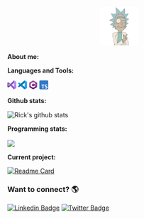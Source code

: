 <p align="center">
  <img width="17%" src="./assets/rick-header.png" />
</p>

**About me:**

**Languages and Tools:**  

<code><img height="20" src="./assets/vs2019.svg"></code>
<code><img height="20" src="./assets/vscode.svg"></code>
<code><img height="20" src="./assets/csharp.svg"></code>
<code><img height="20" src="./assets/ts2020.svg"></code>

**Github stats:**  

<img align="center" height="200px" src="https://github-readme-stats.vercel.app/api?username=rickvdlaan&show_icons=true&include_all_commits=true&count_private=true&theme=vue-dark&hide_border=true" alt="Rick's github stats" />
  
**Programming stats:**

<img align="center" height="200px" src="https://github-readme-stats.vercel.app/api/top-langs/?username=rickvdlaan&theme=vue-dark&hide_border=true&include_all_commits&count_private=true" />
  
**Current project:**

[![Readme Card](https://github-readme-stats.vercel.app/api/pin/?username=rickvdlaan&repo=orm&show_owner&show_owner=true&theme=vue-dark&hide_border=true&include_all_commits)](https://github.com/rickvdlaan/orm)

### Want to connect? 🌎

[![Linkedin Badge](https://img.shields.io/badge/-LinkedIn-blue?style=flat-square&logo=Linkedin&logoColor=white&link=https://www.linkedin.com/in/rickvdlaan/)](https://www.linkedin.com/in/rickvdlaan/)  [![Twitter Badge](https://img.shields.io/badge/-Twitter-1ca0f1?style=flat-square&labelColor=1ca0f1&logo=twitter&logoColor=white&link=https://twitter.com/rickvdlaan)](https://twitter.com/rickvdlaan)
